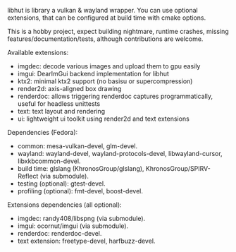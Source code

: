 libhut is library a vulkan & wayland wrapper.
You can use optional extensions, that can be configured at build time with cmake options.

This is a hobby project, expect building nightmare, runtime crashes, missing features/documentation/tests,
although contributions are welcome.

Available extensions:

- imgdec: decode various images and upload them to gpu easily
- imgui: DearImGui backend implementation for libhut
- ktx2: minimal ktx2 support (no basisu or supercompression)
- render2d: axis-aligned box drawing
- renderdoc: allows triggering renderdoc captures programmatically, useful for headless unittests
- text: text layout and rendering
- ui: lightweight ui toolkit using render2d and text extensions

Dependencies (Fedora):

- common: mesa-vulkan-devel, glm-devel.
- wayland: wayland-devel, wayland-protocols-devel, libwayland-cursor, libxkbcommon-devel.
- build time: glslang (KhronosGroup/glslang), KhronosGroup/SPIRV-Reflect (via submodule).
- testing (optional): gtest-devel.
- profiling (optional): fmt-devel, boost-devel.

Extensions dependencies (all optional):

- imgdec: randy408/libspng (via submodule).
- imgui: ocornut/imgui (via submodule).
- renderdoc: renderdoc-devel.
- text extension: freetype-devel, harfbuzz-devel.
